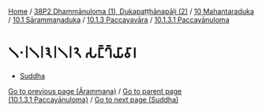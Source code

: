 
[Home](/) / [38P2 Dhammānuloma (1), Dukapaṭṭhānapāḷi (2)](../../../...md) / [10 Mahantaraduka](../../...md) / [10.1 Sārammaṇaduka](../...md) / [10.1.3 Paccayavāra](...md) / [10.1.3.1 Paccayānuloma](../38P2/10/10.1/10.1.3/10.1.3.1.md)

# 𑁧𑁦𑁇𑁧𑁇𑁩𑁇𑁧𑁇𑁨 𑀲𑀗𑁆𑀔𑁆𑀬𑀸𑀯𑀸𑀭

* [Suddha](10.1.3.1.2/Suddha.md)

[Go to previous page (Ārammaṇa)](10.1.3.1.1/Arammana.md) / [Go to parent page (10.1.3.1 Paccayānuloma)](../38P2/10/10.1/10.1.3/10.1.3.1.md) / [Go to next page (Suddha)](10.1.3.1.2/Suddha.md)


